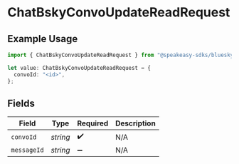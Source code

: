 # ChatBskyConvoUpdateReadRequest

## Example Usage

```typescript
import { ChatBskyConvoUpdateReadRequest } from "@speakeasy-sdks/bluesky/models/operations";

let value: ChatBskyConvoUpdateReadRequest = {
  convoId: "<id>",
};
```

## Fields

| Field              | Type               | Required           | Description        |
| ------------------ | ------------------ | ------------------ | ------------------ |
| `convoId`          | *string*           | :heavy_check_mark: | N/A                |
| `messageId`        | *string*           | :heavy_minus_sign: | N/A                |